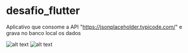 # desafio_flutter

Aplicativo que consome a API "https://jsonplaceholder.typicode.com/" e grava no banco local os dados

![alt text](https://i.imgur.com/ekVgTEK.png) ![alt text](https://i.imgur.com/ekVgTEK.png)